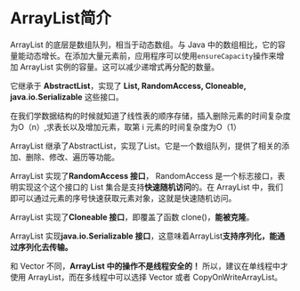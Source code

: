ArrayList简介
====

ArrayList 的底层是数组队列，相当于动态数组。与 Java 中的数组相比，它的容量能动态增长。在添加大量元素前，应用程序可以使用```ensureCapacity```操作来增加 ArrayList 实例的容量。这可以减少递增式再分配的数量。

它继承于 **AbstractList**，实现了 **List, RandomAccess, Cloneable, java.io.Serializable** 这些接口。

在我们学数据结构的时候就知道了线性表的顺序存储，插入删除元素的时间复杂度为O（n）,求表长以及增加元素，取第 i 元素的时间复杂度为O（1）

ArrayList 继承了AbstractList，实现了List。它是一个数组队列，提供了相关的添加、删除、修改、遍历等功能。

ArrayList 实现了**RandomAccess 接口**， RandomAccess 是一个标志接口，表明实现这个这个接口的 List 集合是支持**快速随机访问**的。在 ArrayList 中，我们即可以通过元素的序号快速获取元素对象，这就是快速随机访问。

ArrayList 实现了**Cloneable 接口**，即覆盖了函数 clone()，**能被克隆**。

ArrayList 实现**java.io.Serializable 接口**，这意味着ArrayList**支持序列化，能通过序列化去传输。**

和 Vector 不同，**ArrayList 中的操作不是线程安全的！** 所以，建议在单线程中才使用 ArrayList，而在多线程中可以选择 Vector 或者 CopyOnWriteArrayList。
